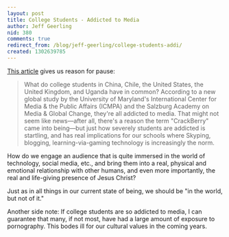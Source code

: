 ```yaml
---
layout: post
title: College Students - Addicted to Media
author: Jeff Geerling
nid: 380
comments: true
redirect_from: /blog/jeff-geerling/college-students-addi/
created: 1302639785
---
```

<p><a href="http://www.good.is/post/i-was-itching-like-a-crackhead-study-finds-college-students-addicted-to-media">This article</a> gives us reason for pause:</p><blockquote><p>What do college students in China, Chile, the United States, the United Kingdom, and Uganda have in common? According to a new global study by the University of Maryland's International Center for Media &amp; the Public Affairs (ICMPA) and the Salzburg Academy on Media &amp; Global Change, they're all addicted to media. That might not seem like news—after all, there's a reason the term "CrackBerry" came into being—but just how severely students are addicted is startling, and has real implications for our schools where Skyping, blogging, learning-via-gaming technology is increasingly the norm.</p></blockquote><p>How do we engage an audience that is quite immersed in the world of technology, social media, etc., and bring them into a real, physical and emotional relationship with other humans, and even more importantly, the real and life-giving presence of Jesus Christ?</p><p>Just as in all things in our current state of being, we should be "in the world, but not of it."</p><p>Another side note: If college students are so addicted to media, I can guarantee that many, if not most, have had a large amount of exposure to pornography. This bodes ill for our cultural values in the coming years.</p>
